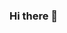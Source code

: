 ### Hi there 👋

<!--
**tommsin/tommsin** is a ✨ _special_ ✨ repository because its `README.md` (this file) appears on your GitHub profile.

Here are some ideas to get you started:

* 🔭 I’m currently working on CSCI3251 Project Milestone 2
* 🌱 I’m currently learning CS
- 👯 I’m looking to collaborate on ...
- 🤔 I’m looking for help with ...
- 💬 Ask me about ...
- 📫 How to reach me: ...
* 😄 Interested in learning: Other languages
* :heart: Hobby: Badminton
-->
